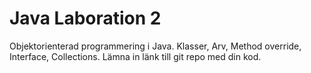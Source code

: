 # Java Laboration 2
Objektorienterad programmering i Java. Klasser, Arv, Method override, Interface, Collections.
Lämna in länk till git repo med din kod.